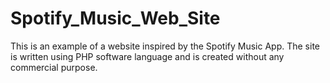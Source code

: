 # Spotify_Music_Web_Site
This is an example of a website inspired by the Spotify Music App. The site is written using PHP software language and is created without any commercial purpose.
